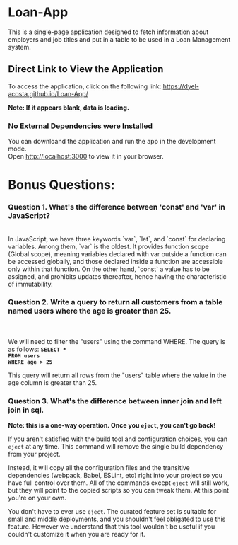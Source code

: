 # Loan-App

This is a single-page application designed to fetch information about employers and job titles and put in a table to be used in a Loan Management system.

## Direct Link to View the Application

To access the application, click on the following link: https://dyel-acosta.github.io/Loan-App/

**Note: If it appears blank, data is loading.**

### No External Dependencies were Installed
You can downloand the application and run the app in the development mode.\
Open [http://localhost:3000](http://localhost:3000) to view it in your browser.

# Bonus Questions:
### Question 1. What's the difference between 'const' and 'var' in JavaScript?
<br>
In JavaScript, we have three keywords `var`, `let`, and `const` for declaring variables. Among them, `var` is the oldest. It provides function scope (Global scope), meaning variables declared with var outside a function can be accessed globally, and those declared inside a function are accessible only within that function. On the other hand, `const` a value has to be assigned, and prohibits updates thereafter, hence having the characteristic of immutability.


### Question 2. Write a query to return all customers from a table named users where the age is greater than 25.
<br><br/> 
We will need to filter the "users" using the command WHERE. The query is as follows:
**`SELECT *`
<br>
`FROM users` 
<br>
`WHERE age > 25`**


This query will return all rows from the "users" table where the value in the age column is greater than 25.

### Question 3. What's the difference between inner join and left join in sql. 

**Note: this is a one-way operation. Once you `eject`, you can't go back!**

If you aren't satisfied with the build tool and configuration choices, you can `eject` at any time. This command will remove the single build dependency from your project.

Instead, it will copy all the configuration files and the transitive dependencies (webpack, Babel, ESLint, etc) right into your project so you have full control over them. All of the commands except `eject` will still work, but they will point to the copied scripts so you can tweak them. At this point you're on your own.

You don't have to ever use `eject`. The curated feature set is suitable for small and middle deployments, and you shouldn't feel obligated to use this feature. However we understand that this tool wouldn't be useful if you couldn't customize it when you are ready for it.

